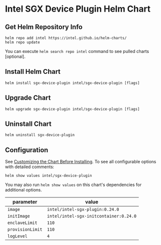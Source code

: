 # Intel SGX Device Plugin Helm Chart

## Get Helm Repository Info
```
helm repo add intel https://intel.github.io/helm-charts/
helm repo update
```

You can execute `helm search repo intel` command to see pulled charts [optional].

## Install Helm Chart
```
helm install sgx-device-plugin intel/sgx-device-plugin [flags]
```
## Upgrade Chart
```
helm upgrade sgx-device-plugin intel/sgx-device-plugin [flags]
```

## Uninstall Chart
```
helm uninstall sgx-device-plugin
```

## Configuration
See [Customizing the Chart Before Installing](https://helm.sh/docs/intro/using_helm/#customizing-the-chart-before-installing). To see all configurable options with detailed comments:

```console
helm show values intel/sgx-device-plugin
```

You may also run `helm show values` on this chart's dependencies for additional options.

|parameter| value |
|---------|-----------|
| `image` | `intel/intel-sgx-plugin:0.24.0` |
| `initImage` | `intel/intel-sgx-initcontainer:0.24.0` |
| `enclaveLimit` | `110` |
| `provisionLimit` | `110` |
| `logLevel` | `4` |



